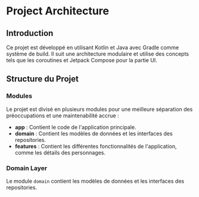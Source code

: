 # Project Architecture

## Introduction
Ce projet est développé en utilisant Kotlin et Java avec Gradle comme système de build. Il suit une architecture modulaire et utilise des concepts tels que les coroutines et Jetpack Compose pour la partie UI.

## Structure du Projet

### Modules
Le projet est divisé en plusieurs modules pour une meilleure séparation des préoccupations et une maintenabilité accrue :
- **app** : Contient le code de l'application principale.
- **domain** : Contient les modèles de données et les interfaces des repositories.
- **features** : Contient les différentes fonctionnalités de l'application, comme les détails des personnages.

### Domain Layer
Le module `domain` contient les modèles de données et les interfaces des repositories. 